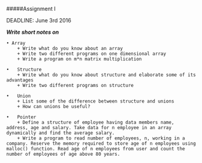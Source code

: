#####Assignment I

DEADLINE: June 3rd 2016

___Write short notes on___

    • Array
        + Write what do you know about an array
		+ Write two different programs on one dimensional array
		+ Write a program on m*n matrix multiplication
	
	•	Structure
		+ Write what do you know about structure and elaborate some of its advantages
		+ Write two different programs on structure
	
	•	Union
		+ List some of the difference between structure and unions
		+ How can unions be useful?
	
	•	Pointer
		+ Define a structure of employee having data members name, address, age and salary. Take data for n employee in an array dynamically and find the average salary.
		+ Write a program to read number of employees, n, working in a company. Reserve the memory required to store age of n employees using malloc() function. Read age of n employees from user and count the number of employees of age above 80 years.